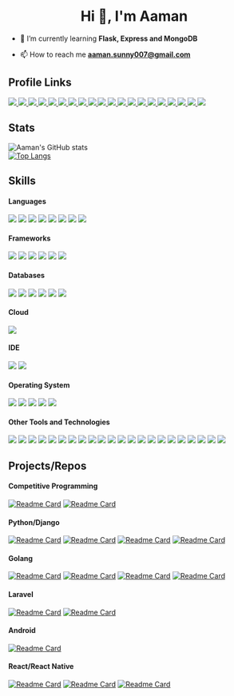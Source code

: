 <h1 align="center">Hi 👋, I'm Aaman</h1>

- 🌱 I’m currently learning **Flask, Express and MongoDB**

- 📫 How to reach me **aaman.sunny007@gmail.com**


<h2> Profile Links </h2>

<a href="https://facebook.com/aaman007.r" target="_blank"> <img src="https://img.shields.io/badge/Facebook-1877F2?style=for-the-badge&logo=facebook&logoColor=white" > </a>
<a href="https://instagram.com/aaman_007" target="_blank"> <img src="https://img.shields.io/badge/Instagram-E4405F?style=for-the-badge&logo=instagram&logoColor=white"> </a>
<a href="https://t.me/decayed007"> <img src="https://img.shields.io/badge/Telegram-2CA5E0?style=for-the-badge&logo=telegram&logoColor=white"> </a>
<a href="https://www.polywork.com/aaman007"> <img src="https://img.shields.io/badge/polywork-543DE0?style=for-the-badge&logo=polywork&logoColor=white"> </a>
<a href="https://linkedin.com/in/aaman007" target="_blank"> <img src="https://img.shields.io/badge/LinkedIn-0077B5?style=for-the-badge&logo=linkedin&logoColor=white" > </a>
<a href="https://youtube.com/channel/UC7LNW_qfJ4RGNSPeA1SxjfA"> <img src="https://img.shields.io/badge/YouTube-FF0000?style=for-the-badge&logo=youtube&logoColor=white"> </a>
<a href="https://twitter.com/aaman_007"> <img src="https://img.shields.io/badge/Twitter-1DA1F2?style=for-the-badge&logo=twitter&logoColor=white"> </a>
<a href="https://myanimelist.net/profile/aaman007" target="_blank"> <img src="https://img.shields.io/badge/Myanimelist-2E51A2?style=for-the-badge&logo=myanimelist&logoColor=white" > </a>
<a href="https://medium.com/@aaman007" target="_blank"> <img src="https://img.shields.io/badge/Medium-12100E?style=for-the-badge&logo=medium&logoColor=white"> </a>
<a href="https://dev.to/aaman007" target="_blank"><img src="https://img.shields.io/badge/dev.to-0A0A0A?style=for-the-badge&logo=devdotto&logoColor=white" /> </a>
<a href="https://github.com/aaman-rahman" target="_blank"> <img src="https://img.shields.io/badge/GitHub-100000?style=for-the-badge&logo=github&logoColor=white" > </a>
<a href="https://gitlab.com/aaman007" target="_blank"> <img src="https://img.shields.io/badge/GitLab-330F63?style=for-the-badge&logo=gitlab&logoColor=white" > </a>
<a href="https://stackoverflow.com/users/8014119/amanur-rahman" target="_blank"> <img src="https://img.shields.io/badge/Stack_Overflow-FE7A16?style=for-the-badge&logo=stack-overflow&logoColor=white" > </a>
<a href="https://codeforces.com/profile/aaman007"> <img src="https://img.shields.io/badge/Codeforces-445f9d?style=for-the-badge&logo=Codeforces&logoColor=white"> </a>
<a href="https://www.leetcode.com/aaman007" target="_blank"> <img src="https://img.shields.io/badge/-LeetCode-FFA116?style=for-the-badge&logo=LeetCode&logoColor=black" > </a>
<a href="ttps://www.codechef.com/users/aaman007"> <img src="https://img.shields.io/badge/CodeChef-%23964B00.svg?style=for-the-badge&logo=CodeChef&logoColor=white"> </a>
<a href="https://www.hackerearth.com/@amanur" target="_blank"> <img src="https://img.shields.io/badge/HackerEarth-%232C3454.svg?&style=for-the-badge&logo=HackerEarth&logoColor=Blue" > </a>
<a href="https://www.hackerrank.com/aaman007" target="_blank"> <img src="https://img.shields.io/badge/-Hackerrank-2EC866?style=for-the-badge&logo=HackerRank&logoColor=white" > </a>
<a href="https://linktr.ee/aaman007" target="_blank"> <img src="https://img.shields.io/badge/linktree-39E09B?style=for-the-badge&logo=linktree&logoColor=white" > </a>
<a href="https://aaman007.wordpress.com"> <img src="https://img.shields.io/badge/Wordpress-21759B?style=for-the-badge&logo=wordpress&logoColor=white"> </a>




<h2> Stats </h2>

![Aaman's GitHub stats](https://github-readme-stats.vercel.app/api?username=aaman007&show_icons=true&count_private=true&theme=great-gatsby) </br>
[![Top Langs](https://github-readme-stats.vercel.app/api/top-langs/?username=aaman007&theme=great-gatsby&layout=compact)](https://github.com/aaman007)



<h2> Skills </h2>

<h4> Languages </h4>
<span> 
  <img src="https://img.shields.io/badge/Python-3776AB?style=for-the-badge&logo=python&logoColor=white">
  <img src="https://img.shields.io/badge/JavaScript-F7DF1E?style=for-the-badge&logo=javascript&logoColor=black">
  <img src="https://img.shields.io/badge/TypeScript-007ACC?style=for-the-badge&logo=typescript&logoColor=white">
  <img src="https://img.shields.io/badge/Go-00ADD8?style=for-the-badge&logo=go&logoColor=white">
  <img src="https://img.shields.io/badge/Java-ED8B00?style=for-the-badge&logo=java&logoColor=white">
  <img src="https://img.shields.io/badge/C%2B%2B-00599C?style=for-the-badge&logo=c%2B%2B&logoColor=white">
  <img src="https://img.shields.io/badge/C-00599C?style=for-the-badge&logo=c&logoColor=white">
  <img src="https://img.shields.io/badge/PHP-777BB4?style=for-the-badge&logo=php&logoColor=white">
</span>

<h4> Frameworks </h4>
<span>
  <img src="https://img.shields.io/badge/Flask-000000?style=for-the-badge&logo=flask&logoColor=white">
  <img src="https://img.shields.io/badge/Express.js-000000?style=for-the-badge&logo=express&logoColor=white">
  <img src="https://img.shields.io/badge/Django-092E20?style=for-the-badge&logo=django&logoColor=white">
  <img src="https://img.shields.io/badge/DJANGO-REST-ff1709?style=for-the-badge&logo=django&logoColor=white&color=ff1709&labelColor=gray">
  <img src="https://img.shields.io/badge/React-20232A?style=for-the-badge&logo=react&logoColor=61DAFB">
  <img src="https://img.shields.io/badge/Laravel-FF2D20?style=for-the-badge&logo=laravel&logoColor=white">
</span>

<h4> Databases </h4>
<span>
  <img src="https://img.shields.io/badge/MySQL-00000F?style=for-the-badge&logo=mysql&logoColor=white">
  <img src="https://img.shields.io/badge/PostgreSQL-316192?style=for-the-badge&logo=postgresql&logoColor=white">
  <img src="https://img.shields.io/badge/MongoDB-4EA94B?style=for-the-badge&logo=mongodb&logoColor=white">
  <img src="https://img.shields.io/badge/SQLite-07405E?style=for-the-badge&logo=sqlite&logoColor=white">
  <img src="https://img.shields.io/badge/redis-%23DD0031.svg?&style=for-the-badge&logo=redis&logoColor=white">
  <img src="https://img.shields.io/badge/rabbitmq-%23FF6600.svg?&style=for-the-badge&logo=rabbitmq&logoColor=white">
</span>

<h4> Cloud </h4>
<span>
  <img src="https://img.shields.io/badge/Digital_Ocean-0080FF?style=for-the-badge&logo=DigitalOcean&logoColor=white">
</span>

<h4> IDE </h4>
<span>
  <img src="https://img.shields.io/badge/pycharm-143?style=for-the-badge&logo=pycharm&logoColor=black&color=black&labelColor=green">
  <img src="https://img.shields.io/badge/WebStorm-000000?style=for-the-badge&logo=WebStorm&logoColor=white">
</span>

<h4> Operating System </h4>
<span>
  <img src="https://img.shields.io/badge/Linux-FCC624?style=for-the-badge&logo=linux&logoColor=black">
  <img src="https://img.shields.io/badge/Ubuntu-E95420?style=for-the-badge&logo=ubuntu&logoColor=white">
  <img src="https://img.shields.io/badge/mac%20os-000000?style=for-the-badge&logo=apple&logoColor=white">
  <img src="https://img.shields.io/badge/Windows-0078D6?style=for-the-badge&logo=windows&logoColor=white">
  <img src="https://img.shields.io/badge/Android-3DDC84?style=for-the-badge&logo=android&logoColor=white">
</span>

<h4> Other Tools and Technologies </h4>
<span>
  <img src="https://img.shields.io/badge/Git-F05032?style=for-the-badge&logo=git&logoColor=white">
  <img src="https://img.shields.io/badge/Nginx-009639?style=for-the-badge&logo=nginx&logoColor=white">
  <img src="https://img.shields.io/badge/Postman-FF6C37?style=for-the-badge&logo=Postman&logoColor=white">
  <img src="https://img.shields.io/badge/Xampp-F37623?style=for-the-badge&logo=xampp&logoColor=white">
  <img src="https://img.shields.io/badge/Docker-2CA5E0?style=for-the-badge&logo=docker&logoColor=white">
  <img src="https://img.shields.io/badge/Shell_Script-121011?style=for-the-badge&logo=gnu-bash&logoColor=white">
  <img src="https://img.shields.io/badge/json-5E5C5C?style=for-the-badge&logo=json&logoColor=white">
  <img src="https://img.shields.io/badge/HTML-239120?style=for-the-badge&logo=html5&logoColor=white">
  <img src="https://img.shields.io/badge/CSS-239120?&style=for-the-badge&logo=css3&logoColor=white">
  <img src="https://img.shields.io/badge/Bootstrap-563D7C?style=for-the-badge&logo=bootstrap&logoColor=white">
  <img src="https://img.shields.io/badge/jQuery-0769AD?style=for-the-badge&logo=jquery&logoColor=white">
  <img src="https://img.shields.io/badge/React_Router-CA4245?style=for-the-badge&logo=react-router&logoColor=white">
  <img src="https://img.shields.io/badge/Redux-593D88?style=for-the-badge&logo=redux&logoColor=white">
  <img src="https://img.shields.io/badge/Material--UI-0081CB?style=for-the-badge&logo=material-ui&logoColor=white">
  <img src="https://img.shields.io/badge/styled--components-DB7093?style=for-the-badge&logo=styled-components&logoColor=white">
  <img src="https://img.shields.io/badge/Chart.js-FF6384?style=for-the-badge&logo=chartdotjs&logoColor=white">
  <img src="https://img.shields.io/badge/Font_Awesome-339AF0?style=for-the-badge&logo=fontawesome&logoColor=white">
  <img src="https://img.shields.io/badge/Visual_Studio_Code-0078D4?style=for-the-badge&logo=visual%20studio%20code&logoColor=white">
  <img src="https://img.shields.io/badge/sublime_text-%23575757.svg?&style=for-the-badge&logo=sublime-text&logoColor=important">
  <img src="https://img.shields.io/badge/Colab-F9AB00?style=for-the-badge&logo=googlecolab&color=525252">
  <img src="https://img.shields.io/badge/Slack-4A154B?style=for-the-badge&logo=slack&logoColor=white">
  <img src="https://img.shields.io/badge/Trello-0052CC?style=for-the-badge&logo=trello&logoColor=white">
</span>



<h2> Projects/Repos </h2>


<h4> Competitive Programming </h4>

[![Readme Card](https://github-readme-stats.vercel.app/api/pin/?username=aaman007&repo=competitive-programming&theme=great-gatsby)](https://github.com/aaman007/competitive-programming)
[![Readme Card](https://github-readme-stats.vercel.app/api/pin/?username=aaman007&repo=codeforces&theme=great-gatsby)](https://github.com/aaman007/codeforces)

<h4> Python/Django </h4> 

[![Readme Card](https://github-readme-stats.vercel.app/api/pin/?username=aaman007&repo=muoj&theme=great-gatsby)](https://github.com/aaman007/muoj)
[![Readme Card](https://github-readme-stats.vercel.app/api/pin/?username=aaman007&repo=ChatBot&theme=great-gatsby)](https://github.com/aaman007/ChatBot)
[![Readme Card](https://github-readme-stats.vercel.app/api/pin/?username=aaman007&repo=Post-IT-DjangoApp&theme=great-gatsby)](https://github.com/aaman007/Post-IT-DjangoApp)
[![Readme Card](https://github-readme-stats.vercel.app/api/pin/?username=aaman007&repo=tweet.io-server&theme=great-gatsby)](https://github.com/aaman007/tweet.io-server)

<h4> Golang </h4>

[![Readme Card](https://github-readme-stats.vercel.app/api/pin/?username=aaman007&repo=gallerio&theme=great-gatsby)](https://github.com/aaman007/gallerio)
[![Readme Card](https://github-readme-stats.vercel.app/api/pin/?username=aaman007&repo=PubSubGo&theme=great-gatsby)](https://github.com/aaman007/PubSubGo)
[![Readme Card](https://github-readme-stats.vercel.app/api/pin/?username=aaman007&repo=Golang-Web-Dev&theme=great-gatsby)](https://github.com/aaman007/Golang-Web-Dev)
[![Readme Card](https://github-readme-stats.vercel.app/api/pin/?username=aaman007&repo=Go-Dumps&theme=great-gatsby)](https://github.com/aaman007/Go-Dumps)

<h4> Laravel </h4>

[![Readme Card](https://github-readme-stats.vercel.app/api/pin/?username=aaman007&repo=watchlist.com&theme=great-gatsby)](https://github.com/aaman007/watchlist.com)
[![Readme Card](https://github-readme-stats.vercel.app/api/pin/?username=aaman007&repo=BloggersHouse&theme=great-gatsby)](https://github.com/aaman007/BloggersHouse)

<h4> Android </h4>

[![Readme Card](https://github-readme-stats.vercel.app/api/pin/?username=aaman007&repo=foodville-online-food-ordering&theme=great-gatsby)](https://github.com/aaman007/foodville-online-food-ordering)

<h4> React/React Native </h4>

[![Readme Card](https://github-readme-stats.vercel.app/api/pin/?username=aaman007&repo=tweet.io-client&theme=great-gatsby)](https://github.com/aaman007/tweet.io-client)
[![Readme Card](https://github-readme-stats.vercel.app/api/pin/?username=aaman007&repo=cryptoww&theme=great-gatsby)](https://github.com/aaman007/cryptoww)
[![Readme Card](https://github-readme-stats.vercel.app/api/pin/?username=aaman007&repo=meals-app&theme=great-gatsby)](https://github.com/aaman007/meals-app)

